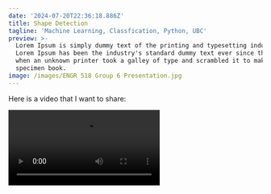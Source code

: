 ```yaml
---
date: '2024-07-20T22:36:18.886Z'
title: Shape Detection
tagline: 'Machine Learning, Classfication, Python, UBC'
preview: >-
  Lorem Ipsum is simply dummy text of the printing and typesetting industry.
  Lorem Ipsum has been the industry's standard dummy text ever since the 1500s,
  when an unknown printer took a galley of type and scrambled it to make a type
  specimen book.
image: /images/ENGR 518 Group 6 Presentation.jpg
---
```


Here is a video that I want to share:

<div class="video-container">
  <video controls>
    <source src="/videos/Demo_multiclass.mp4" type="video/mp4">
    Your browser does not support the video tag.
  </video>
</div>
